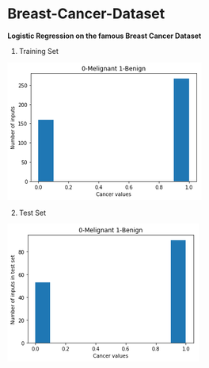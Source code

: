 # Breast-Cancer-Dataset
**Logistic Regression on the famous Breast Cancer Dataset**
1. Training Set


![Logo](/bctrain.png)


2. Test Set



![Logo](/bctest.png)
